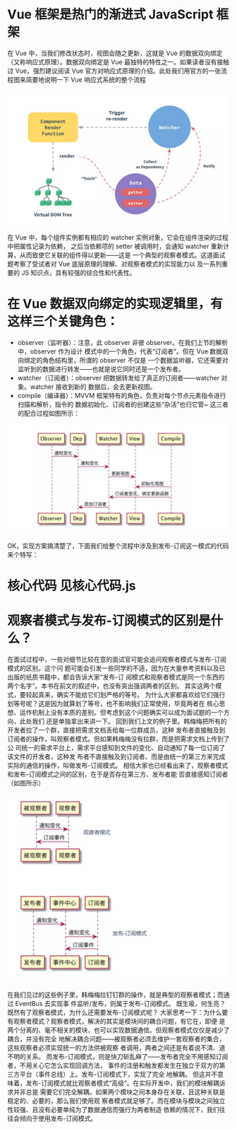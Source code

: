 # Vue 框架是热门的渐进式 JavaScript 框架

在 Vue 中，当我们修改状态时，视图会随之更新，这就是 Vue
的数据双向绑定（又称响应式原理）。数据双向绑定是 Vue 最独特的特性之一。如果读者没有接触过
Vue，强烈建议阅读 Vue 官方对响应式原理的介绍。此处我们用官方的一张流程图来简要地说明一下 Vue
响应式系统的整个流程

![Alt text](../images/image.png)

在 Vue 中，每个组件实例都有相应的 watcher 实例对象，它会在组件渲染的过程中把属性记录为依赖，
之后当依赖项的 setter 被调用时，会通知 watcher 重新计算，从而致使它关联的组件得以更新——这是
一个典型的观察者模式。这道面试题考察了受试者对 Vue 底层原理的理解、对观察者模式的实现能力以
及一系列重要的 JS 知识点，具有较强的综合性和代表性。

# 在 Vue 数据双向绑定的实现逻辑里，有这样三个关键角色：

- observer（监听器）：注意，此 observer 非彼 observer。在我们上节的解析中，observer 作为设计
  模式中的一个角色，代表“订阅者”。但在 Vue 数据双向绑定的角色结构里，所谓的 observer 不仅是
  一个数据监听器，它还需要对监听到的数据进行转发——也就是说它同时还是一个发布者。
- watcher（订阅者）：observer 把数据转发给了真正的订阅者——watcher 对象。watcher 接收到新的
  数据后，会去更新视图。
- compile（编译器）：MVVM 框架特有的角色，负责对每个节点元素指令进行扫描和解析，指令的
  数据初始化、订阅者的创建这些“杂活”也归它管~ 这三者的配合过程如图所示：

![Alt text](../images/image1.png)

OK，实现方案搞清楚了，下面我们给整个流程中涉及到发布-订阅这一模式的代码来个特写：

# 核心代码 见核心代码.js

# 观察者模式与发布-订阅模式的区别是什么？

在面试过程中，一些对细节比较在意的面试官可能会追问观察者模式与发布-订阅模式的区别。这个问
题可能会引发一些同学的不适，因为在大量参考资料以及已出版的纸质书籍中，都会告诉大家“发布-订
阅模式和观察者模式是同一个东西的两个名字”。本书在前文的叙述中，也没有突出强调两者的区别。
其实这两个模式，要较起真来，确实不能给它们划严格的等号。
为什么大家都喜欢给它们强行划等号呢？这是因为就算划了等号，也不影响我们正常使用，毕竟两者在
核心思想、运作机制上没有本质的差别。但考虑到这个问题确实可以成为面试题的一个方向，此处我们
还是单独拿出来讲一下。
回到我们上文的例子里。韩梅梅把所有的开发者拉了一个群，直接把需求文档丢给每一位群成员，这种
发布者直接触及到订阅者的操作，叫观察者模式。但如果韩梅梅没有拉群，而是把需求文档上传到了公
司统一的需求平台上，需求平台感知到文件的变化、自动通知了每一位订阅了该文件的开发者，这种发
布者不直接触及到订阅者、而是由统一的第三方来完成实际的通信的操作，叫做发布-订阅模式。
相信大家也已经看出来了，观察者模式和发布-订阅模式之间的区别，在于是否存在第三方、发布者能
否直接感知订阅者（如图所示）

![Alt text](../images/image2.png)

在我们见过的这些例子里，韩梅梅拉钉钉群的操作，就是典型的观察者模式；而通过 EventBus 去实现事
件监听/发布，则属于发布-订阅模式。
既生瑜，何生亮？既然有了观察者模式，为什么还需要发布-订阅模式呢？
大家思考一下：为什么要有观察者模式？观察者模式，解决的其实是模块间的耦合问题，有它在，即便
是两个分离的、毫不相关的模块，也可以实现数据通信。但观察者模式仅仅是减少了耦合，并没有完全
地解决耦合问题——被观察者必须去维护一套观察者的集合，这些观察者必须实现统一的方法供被观察
者调用，两者之间还是有着说不清、道不明的关系。
而发布-订阅模式，则是快刀斩乱麻了——发布者完全不用感知订阅者，不用关心它怎么实现回调方法，
事件的注册和触发都发生在独立于双方的第三方平台（事件总线）上。发布-订阅模式下，实现了完全
地解耦。
但这并不意味着，发布-订阅模式就比观察者模式“高级”。在实际开发中，我们的模块解耦诉求并非总是
需要它们完全解耦。如果两个模块之间本身存在关联，且这种关联是稳定的、必要的，那么我们使用观
察者模式就足够了。而在模块与模块之间独立性较强、且没有必要单纯为了数据通信而强行为两者制造
依赖的情况下，我们往往会倾向于使用发布-订阅模式。
